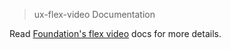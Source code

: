 > ux-flex-video Documentation

Read [Foundation's flex video](http://foundation.zurb.com/docs/components/flex-video.html) docs for more details.

